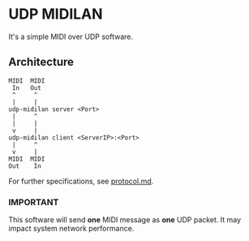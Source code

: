 # UDP MIDILAN
It's a simple MIDI over UDP software.

## Architecture

```
MIDI  MIDI
 In   Out
 ^     ^
 |     |
udp-midilan server <Port>
 |     ^
 |     |
 v     |
udp-midilan client <ServerIP>:<Port>
 |     ^
 v     |
MIDI  MIDI
Out    In
```
For further specifications, see [protocol.md](docs/protocol.md).

### IMPORTANT
This software will send **one** MIDI message as **one** UDP packet.
It may impact system network performance.

